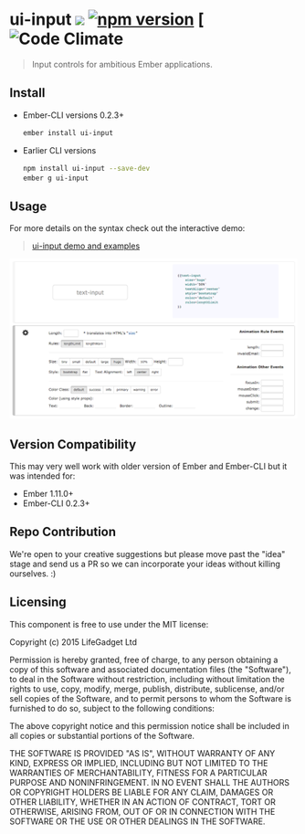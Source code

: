 # ui-input ![ ](https://travis-ci.org/lifegadget/ui-input.svg) [![npm version](https://badge.fury.io/js/ui-input.svg)](http://badge.fury.io/js/ui-input) [![Code Climate](https://codeclimate.com/github/lifegadget/ui-input/badges/gpa.svg)
> Input controls for ambitious Ember applications.

## Install ##


- Ember-CLI versions 0.2.3+
    ````bash
    ember install ui-input
    ````

- Earlier CLI versions
    ````bash
    npm install ui-input --save-dev
    ember g ui-input
    ````

## Usage ##
For more details on the syntax check out the interactive demo:

> [ui-input demo and examples](http://development.ui-input.divshot.io)

![ ](docs/images/screen-shot.png)



## Version Compatibility

This may very well work with older version of Ember and Ember-CLI but it was intended for:

- Ember 1.11.0+
- Ember-CLI 0.2.3+

## Repo Contribution

We're open to your creative suggestions but please move past the "idea" stage 
and send us a PR so we can incorporate your ideas without killing ourselves. :)

## Licensing

This component is free to use under the MIT license:

Copyright (c) 2015 LifeGadget Ltd

Permission is hereby granted, free of charge, to any person obtaining a copy of
this software and associated documentation files (the "Software"), to deal in
the Software without restriction, including without limitation the rights to
use, copy, modify, merge, publish, distribute, sublicense, and/or sell copies
of the Software, and to permit persons to whom the Software is furnished to do
so, subject to the following conditions:

The above copyright notice and this permission notice shall be included in all
copies or substantial portions of the Software.

THE SOFTWARE IS PROVIDED "AS IS", WITHOUT WARRANTY OF ANY KIND, EXPRESS OR
IMPLIED, INCLUDING BUT NOT LIMITED TO THE WARRANTIES OF MERCHANTABILITY,
FITNESS FOR A PARTICULAR PURPOSE AND NONINFRINGEMENT. IN NO EVENT SHALL THE
AUTHORS OR COPYRIGHT HOLDERS BE LIABLE FOR ANY CLAIM, DAMAGES OR OTHER
LIABILITY, WHETHER IN AN ACTION OF CONTRACT, TORT OR OTHERWISE, ARISING FROM,
OUT OF OR IN CONNECTION WITH THE SOFTWARE OR THE USE OR OTHER DEALINGS IN THE
SOFTWARE.
